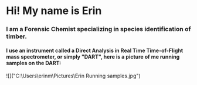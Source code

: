 # Hi! My name is Erin
### I am a Forensic Chemist specializing in species identification of timber. 
#### I use an instrument called a Direct Analysis in Real Time Time-of-Flight mass spectrometer, or simply "DART", here is a picture of me running samples on the DART:
![]("C:\Users\erinm\Pictures\Erin Running samples.jpg")

